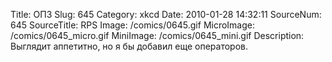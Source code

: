 Title: ОПЗ 
Slug: 645 
Category: xkcd 
Date: 2010-01-28 14:32:11 
SourceNum: 645 
SourceTitle: RPS 
Image: /comics/0645.gif 
MicroImage: /comics/0645_micro.gif 
MiniImage: /comics/0645_mini.gif 
Description: Выглядит аппетитно, но я бы добавил еще операторов. 

